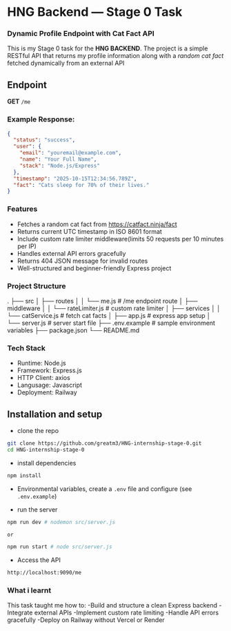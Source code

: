 # HNG Backend — Stage 0 Task  
### Dynamic Profile Endpoint with Cat Fact API 

This is my Stage 0 task for the **HNG BACKEND**.
The project is a simple RESTful API that returns my profile information along with a *random cat fact* fetched dynamically from an external API

## Endpoint
**GET** `/me`

### Example Response:
```json
{
  "status": "success",
  "user": {
    "email": "youremail@example.com",
    "name": "Your Full Name",
    "stack": "Node.js/Express"
  },
  "timestamp": "2025-10-15T12:34:56.789Z",
  "fact": "Cats sleep for 70% of their lives."
}
```

### Features
- Fetches a random cat fact from https://catfact.ninja/fact
- Returns current UTC timestamp in ISO 8601 format
- Include custom rate limiter middleware(limits 50 requests per 10 minutes per IP)
- Handles external API errors gracefully
- Returns 404 JSON message for invalid routes
- Well-structured and beginner-friendly Express project

### Project Structure
.
├── src
│   ├── routes
│   │   └── me.js          # /me endpoint route
│   ├── middleware
│   │   └── rateLimiter.js # custom rate limiter
│   ├── services
│   │   └── catService.js  # fetch cat facts
│   ├── app.js             # express app setup
│   └── server.js          # server start file
├── .env.example           # sample environment variables
├── package.json
└── README.md

### Tech Stack
- Runtime: Node.js
- Framework: Express.js
- HTTP Client: axios
- Langusage: Javascript
- Deployment: Railway

## Installation and setup
- clone the repo
```sh
git clone https://github.com/greatm3/HNG-internship-stage-0.git
cd HNG-internship-stage-0
```

- install dependencies
```sh
npm install
```

- Environmental variables, create a `.env` file and configure (see `.env.example`)

- run the server
```sh
npm run dev # nodemon src/server.js

or

npm run start # node src/server.js
```

- Access the API
```bash
http://localhost:9090/me
```

### What i learnt
This task taught me how to:
-Build and structure a clean Express backend
-Integrate external APIs
-Implement custom rate limiting
-Handle API errors gracefully
-Deploy on Railway without Vercel or Render
